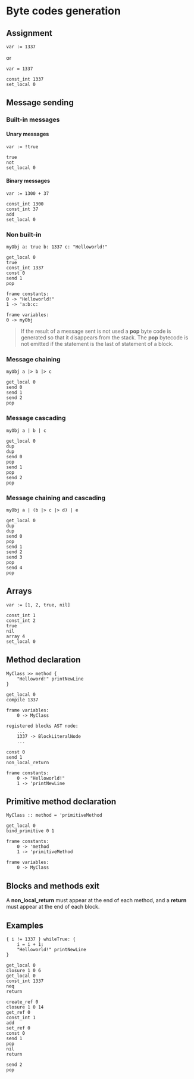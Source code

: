 # Byte codes generation

## Assignment
```
var := 1337
```
or
```
var = 1337
```
```
const_int 1337
set_local 0
```

## Message sending
### Built-in messages
#### Unary messages
```
var := !true
```
```
true
not
set_local 0
```

#### Binary messages
```
var := 1300 + 37
```
```
const_int 1300
const_int 37
add
set_local 0
```

### Non built-in
```
myObj a: true b: 1337 c: "Helloworld!"
```
```
get_local 0
true
const_int 1337
const 0
send 1
pop

frame constants:
0 -> "Helloworld!"
1 -> 'a:b:c:

frame variables:
0 -> myObj
```

> If the result of a message sent is not used a **pop** byte code is
> generated so that it disappears from the stack.
> The **pop** bytecode is not emitted if the statement is the last of
> statement of a block.

### Message chaining
```
myObj a |> b |> c
```
```
get_local 0
send 0
send 1
send 2
pop
```

### Message cascading
```
myObj a | b | c
```
```
get_local 0
dup
dup
send 0
pop
send 1
pop
send 2
pop
```

### Message chaining and cascading
```
myObj a | (b |> c |> d) | e
```
```
get_local 0
dup
dup
send 0
pop
send 1
send 2
send 3
pop
send 4
pop
```

## Arrays
```
var := [1, 2, true, nil]
```
```
const_int 1
const_int 2
true
nil
array 4
set_local 0
```

## Method declaration
```
MyClass >> method {
    "Helloword!" printNewLine
}
```
```
get_local 0
compile 1337

frame variables:
    0 -> MyClass

registered blocks AST node:
    ...
    1337 -> BlockLiteralNode
    ...
```
```
const 0
send 1
non_local_return

frame constants:
    0 -> "Helloworld!"
    1 -> 'printNewLine
```

## Primitive method declaration
```
MyClass :: method = 'primitiveMethod
```
```
get_local 0
bind_primitive 0 1

frame constants:
    0 -> 'method
    1 -> 'primitiveMethod

frame variables:
    0 -> MyClass
```

## Blocks and methods exit
A **non_local_return** must appear at the end of each method, and
a **return** must appear at the end of each block.

## Examples
```
{ i != 1337 } whileTrue: {
    i = i + 1;
    "Helloworld!" printNewLine
}
```
```
get_local 0
closure 1 0 6
get_local 0
const_int 1337
neq
return

create_ref 0
closure 1 0 14
get_ref 0
const_int 1
add
set_ref 0
const 0
send 1
pop
nil
return

send 2
pop
```

